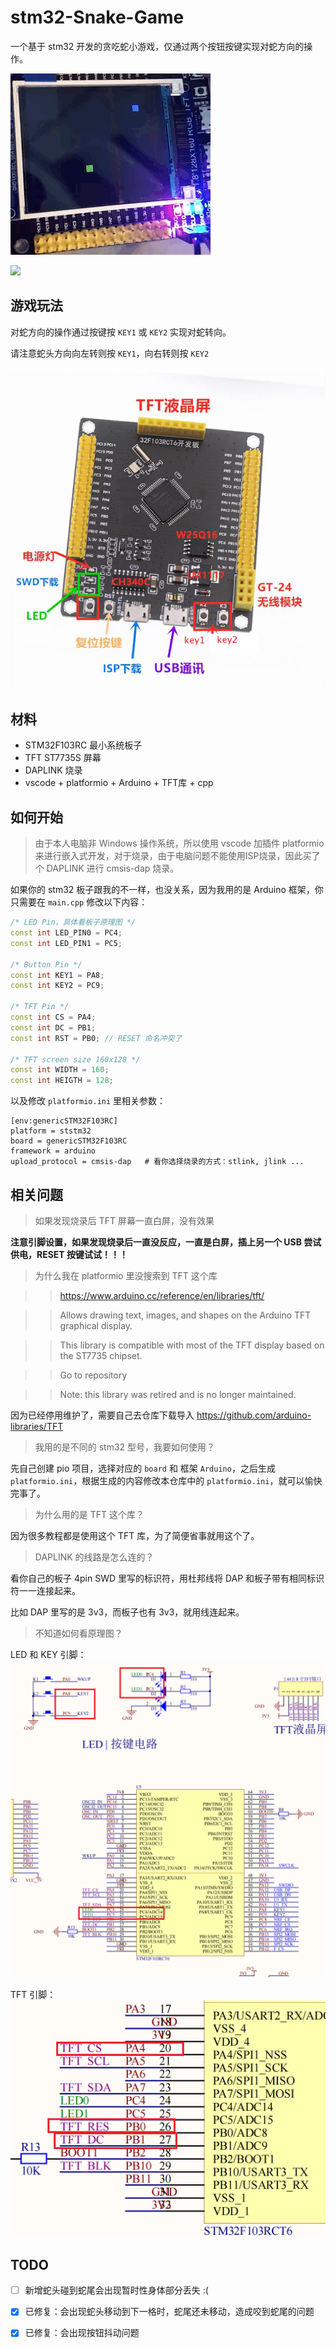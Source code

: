 # stm32-Snake-Game

一个基于 stm32 开发的贪吃蛇小游戏，仅通过两个按钮按键实现对蛇方向的操作。

![](./pic/loading_GIF.gif)

![](./pic/dead_GIF.gif)


## 游戏玩法

对蛇方向的操作通过按键按 `KEY1` 或 `KEY2` 实现对蛇转向。

请注意蛇头方向向左转则按 `KEY1`，向右转则按 `KEY2`

![board](./pic/board.png)


## 材料
- STM32F103RC 最小系统板子
- TFT ST7735S 屏幕
- DAPLINK 烧录
- vscode + platformio + Arduino + TFT库 + cpp

## 如何开始

> 由于本人电脑非 Windows 操作系统，所以使用 vscode 加插件 platformio 来进行嵌入式开发，对于烧录，由于电脑问题不能使用ISP烧录，因此买了个 DAPLINK 进行 cmsis-dap 烧录。

如果你的 stm32 板子跟我的不一样，也没关系，因为我用的是 Arduino 框架，你只需要在 `main.cpp` 修改以下内容：
```cpp
/* LED Pin，具体看板子原理图 */
const int LED_PIN0 = PC4;
const int LED_PIN1 = PC5;

/* Button Pin */
const int KEY1 = PA8;
const int KEY2 = PC9;

/* TFT Pin */
const int CS = PA4;
const int DC = PB1;
const int RST = PB0; // RESET 命名冲突了

/* TFT screen size 160x128 */
const int WIDTH = 160;
const int HEIGTH = 128;
```


以及修改 `platformio.ini` 里相关参数：
```shell
[env:genericSTM32F103RC]
platform = ststm32
board = genericSTM32F103RC
framework = arduino
upload_protocol = cmsis-dap   # 看你选择烧录的方式：stlink, jlink ...
```


## 相关问题

> 如果发现烧录后 TFT 屏幕一直白屏，没有效果

**注意引脚设置，如果发现烧录后一直没反应，一直是白屏，插上另一个 USB 尝试供电，RESET 按键试试！！！**

> 为什么我在 platformio 里没搜索到 TFT 这个库

>> https://www.arduino.cc/reference/en/libraries/tft/

>> Allows drawing text, images, and shapes on the Arduino TFT graphical display.

>> This library is compatible with most of the TFT display based on the ST7735 chipset.

>> Go to repository

>> Note: this library was retired and is no longer maintained.

因为已经停用维护了，需要自己去仓库下载导入 https://github.com/arduino-libraries/TFT

> 我用的是不同的 stm32 型号，我要如何使用？

先自己创建 pio 项目，选择对应的 `board` 和 框架 `Arduino`，之后生成 `platformio.ini`，根据生成的内容修改本仓库中的 `platformio.ini`，就可以愉快完事了。

> 为什么用的是 TFT 这个库？

因为很多教程都是使用这个 TFT 库，为了简便省事就用这个了。

> DAPLINK 的线路是怎么连的？

看你自己的板子 4pin SWD 里写的标识符，用杜邦线将 DAP 和板子带有相同标识符一一连接起来。

比如 DAP 里写的是 3v3，而板子也有 3v3，就用线连起来。

> 不知道如何看原理图？

LED 和 KEY 引脚：
![LED_KEY_PIN](./pic/LED_KEY_PIN.png)

TFT 引脚：
![TFT_PIN](./pic/TFT_PIN.png)

## TODO

- [ ] 新增蛇头碰到蛇尾会出现暂时性身体部分丢失 :(

- [x] 已修复：会出现蛇头移动到下一格时，蛇尾还未移动，造成咬到蛇尾的问题

- [x] 已修复：会出现按钮抖动问题